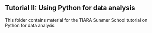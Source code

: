 Tutorial II: Using Python for data analysis
---

This folder contains material for the TIARA Summer School tutorial on Python for data analysis.
